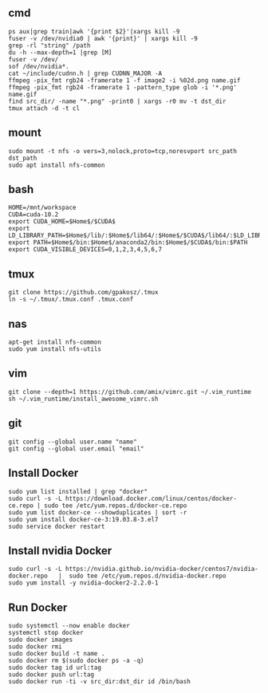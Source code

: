## cmd 
    ps aux|grep train|awk '{print $2}'|xargs kill -9
    fuser -v /dev/nvidia0 | awk '{print}' | xargs kill -9
    grep -rl "string" /path
    du -h --max-depth=1 |grep [M]
    fuser -v /dev/
    sof /dev/nvidia*.
    cat ~/include/cudnn.h | grep CUDNN_MAJOR -A
    ffmpeg -pix_fmt rgb24 -framerate 1 -f image2 -i %02d.png name.gif
    ffmpeg -pix_fmt rgb24 -framerate 1 -pattern_type glob -i '*.png' name.gif
    find src_dir/ -name "*.png" -print0 | xargs -r0 mv -t dst_dir
    tmux attach -d -t cl 

## mount 
    sudo mount -t nfs -o vers=3,nolock,proto=tcp,noresvport src_path dst_path
    sudo apt install nfs-common

## bash
    HOME=/mnt/workspace
    CUDA=cuda-10.2
    export CUDA_HOME=$Home$/$CUDA$
    export LD_LIBRARY_PATH=$Home$/lib/:$Home$/lib64/:$Home$/$CUDA$/lib64/:$LD_LIBRARY_PATH
    export PATH=$Home$/bin:$Home$/anaconda2/bin:$Home$/$CUDA$/bin:$PATH
    export CUDA_VISIBLE_DEVICES=0,1,2,3,4,5,6,7

## tmux
    git clone https://github.com/gpakosz/.tmux
    ln -s ~/.tmux/.tmux.conf .tmux.conf 
    
## nas
    apt-get install nfs-common
    sudo yum install nfs-utils

## vim    
    git clone --depth=1 https://github.com/amix/vimrc.git ~/.vim_runtime
    sh ~/.vim_runtime/install_awesome_vimrc.sh

## git 
    git config --global user.name "name"
    git config --global user.email "email"

## Install Docker
    sudo yum list installed | grep "docker"
    sudo curl -s -L https://download.docker.com/linux/centos/docker-ce.repo | sudo tee /etc/yum.repos.d/docker-ce.repo
    sudo yum list docker-ce --showduplicates | sort -r  
    sudo yum install docker-ce-3:19.03.8-3.el7    
    sudo service docker restart

## Install nvidia Docker
    sudo curl -s -L https://nvidia.github.io/nvidia-docker/centos7/nvidia-docker.repo   |  sudo tee /etc/yum.repos.d/nvidia-docker.repo
    sudo yum install -y nvidia-docker2-2.2.0-1

## Run Docker
    sudo systemctl --now enable docker 
    systemctl stop docker
    sudo docker images 
    sudo docker rmi 
    sudo docker build -t name .
    sudo docker rm $(sudo docker ps -a -q)
    sudo docker tag id url:tag
    sudo docker push url:tag    
    sudo docker run -ti -v src_dir:dst_dir id /bin/bash
